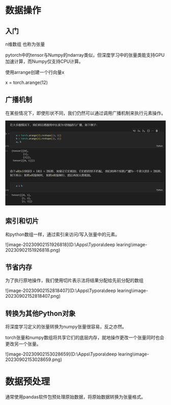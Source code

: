 # 数据操作

## 入门

n维数组 也称为张量

pytorch中的tensor与Numpy的ndarray类似，但深度学习中的张量类能支持GPU加速计算，而Numpy仅支持CPU计算。

使用arrange创建一个行向量x

x = torch.arange(12)

## 广播机制

在某些情况下，即使形状不同，我们仍然可以通过调用广播机制来执行元素操作。

![image-20230902151739847](image-20230902151739847.png)

## 索引和切片

和python数组一样，通过索引来访问/写入张量中的元素。

![image-20230902151926818](D:\Apps\Typora\deep learing\image-20230902151926818.png)

## 节省内存

为了执行原地操作，我们使用切片表示法将结果分配给先前分配的数组

![image-20230902152818407](D:\Apps\Typora\deep learing\image-20230902152818407.png)

## 转换为其他Python对象

将深度学习定义的张量转换为numpy张量很容易，反之亦然。

torch张量和numpy数组将共享它们的底层内存，就地操作更改一个张量同时也会更改另一个张量。

![image-20230902153028659](D:\Apps\Typora\deep learing\image-20230902153028659.png)



# 数据预处理

通常使用pandas软件包预处理原始数据，将原始数据转换为张量格式。



